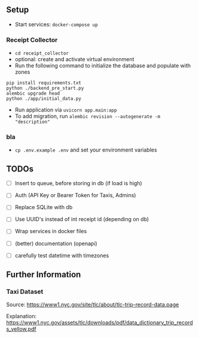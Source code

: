 
## Setup

- Start services: `docker-compose up`

### Receipt Collector
- `cd receipt_collector`
- optional: create and activate virtual environment
- Run the following command to initialize the database and populate with zones
```
pip install requirements.txt
python ./backend_pre_start.py
alembic upgrade head
python ./app/initial_data.py
```
- Run application via `uvicorn app.main:app`
- To add migration, run `alembic revision --autogenerate -m "description"`

### bla

- `cp .env.example .env` and set your environment variables

## TODOs

- [ ] Insert to queue, before storing in db (if load is high)
- [ ] Auth (API Key or Bearer Token for Taxis, Admins)
- [ ] Replace SQLite with db
- [ ] Use UUID's instead of int receipt id (depending on db)
- [ ] Wrap services in docker files
- [ ] (better) documentation (openapi)
- [ ] carefully test datetime with timezones



## Further Information

### Taxi Dataset
Source: https://www1.nyc.gov/site/tlc/about/tlc-trip-record-data.page

Explanation: https://www1.nyc.gov/assets/tlc/downloads/pdf/data_dictionary_trip_records_yellow.pdf
